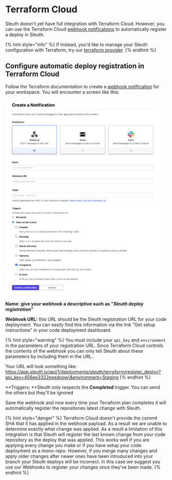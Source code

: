 # Terraform Cloud

Sleuth doesn't yet have full integration with Terraform Cloud. However, you can use the Terraform Cloud [webhook notifications](https://www.terraform.io/docs/cloud/workspaces/notifications.html) to automatically register a deploy in Sleuth.

{% hint style="info" %}
If instead, you'd like to manage your Sleuth configuration with Terraform, try our [terraform provider](https://registry.terraform.io/providers/sleuth-io/sleuth/latest).
{% endhint %}

## Configure automatic deploy registration in Terraform Cloud

Follow the Terraform documentation to create a [webhook notification](https://www.terraform.io/docs/cloud/workspaces/notifications.html) for your workspace. You will encounter a screen like this:

![](../../.gitbook/assets/app-celery-deploys-prod-or-sleuth-io-or-terraform-cloud-2021-03-19-14-45-20.png)

**Name: **give your webhook a descriptive such as "_Sleuth deploy registration_**"**

**Webhook URL:** this URL should be the Sleuth registration URL for your code deployment. You can easily find this information via the link "Get setup instructions" in your code deployment dashboard. 

{% hint style="warning" %}
You must include your `api_key` and `environment` in the parameters of your registration URL. Since Terraform Cloud controls the contents of the webhook you can only tell Sleuth about these parameters by including them in the URL.

Your URL will look something like: https://app.sleuth.io/api/1/deployments/sleuth/terraform/register_deploy?api_key=456ee3322eeedoow\&environment=Staging
{% endhint %}

**Triggers: **Sleuth only respects the **Completed** trigger. You can send the others but they'll be ignored

Save the webhook and now every time your Terraform plan completes it will automatically register the repositories latest change with Sleuth.

{% hint style="danger" %}
Terraform Cloud doesn't provide the commit SHA that it has applied in the webhook payload. As a result we are unable to determine exactly what change was applied. As a result a limitation of this integration is that Sleuth will register the last known change from your code repository as the deploy that was applied. This works well if you are applying every change you make or if you have setup your code deployment as a mono-repo. However, if you merge many changes and apply older changes after newer ones have been introduced into your branch your Sleuth deploys will be incorrect. In this case we suggest you use our Webhooks to register your changes once they've been made.
{% endhint %}
